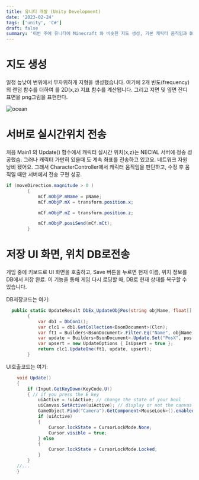 ```yaml
---
title: 유니티 개발 (Unity Development)
date: '2023-02-24'
tags: ['unity', 'C#']
draft: false
summary: '이번 주에 유니티에 Minecraft 와 비슷한 지도 생성, 기본 캐릭터 움직임과 DB 연결은 구현했습니다.'
---
```


# 지도 생성

일정 높낮이 번위에서 무자위하개 지형을 생성했습니다. 여기에 2개 빈도(frequency)의 랜덤 함수를 더하여 를 2D(x,z) 지표 함수를 계산됍니다. 그리고 지면 및 옆면 잔디 표면을 png그림을 표현한다.

![ocean](/static/images/HKIT/Unity-map230217-2.png)

# 서버로 실시간위치 전송

처음 Main1 의 Update() 함수에서 캐릭터 실시간 위치(x,z)는 NECIAL 서버에 정송 성공했슴. 그러나 캐릭터 가만히 있을때 도 계속 촤표를 전송하고 있고요. 네트워크 자원 낭비 됐어요. 그래서 CharacterController에서 캐릭터 움직임을 판단하고, 수정 후 움직일 때만 서버에서 전송 구현 성공.

```cs
if (moveDirection.magnitude > 0 )
        {
            mCf.mObjP.mName = pName;
            mCf.mObjP.mX = transform.position.x;

            mCf.mObjP.mZ = transform.position.z;

            mCf.mObjP.posiSend(mCf.mCt);
        }
```

# 저장 UI 화면, 위치 DB로전송

게임 중에 키보드로 UI 화면을 호출하고, Save 버튼을 누르면 현재 이름, 위치 정보를 DB에서 저장 완료. 이 기능을 통해 게임 다시 로딩할 때, DB로 현재 상태를 복구할 수 있습니다.

DB저장코드는 여기:
```cs
  public static UpdateResult DbEx_UpdateObjPos(string objName, float[] pos)
        {
            var db1 = DbCon1();
            var clc1 = db1.GetCollection<BsonDocument>(Clcn);
            var ft1 = Builders<BsonDocument>.Filter.Eq("Name", objName);
            var update = Builders<BsonDocument>.Update.Set("PosX", pos[0]).Set("PosZ", pos[1]);
            var upsert = new UpdateOptions { IsUpsert = true };
            return clc1.UpdateOne(ft1, update, upsert);
        }
```

UI호출코드는 여기:
```cs
    void Update()
    {
		if (Input.GetKeyDown(KeyCode.U))
		{ // if you press the E key
			uiActive = !uiActive; // change the state of your bool
			uiCanvas.SetActive(uiActive); // display or not the canvas (following the state of the bool)
			GameObject.Find("Camera").GetComponent<MouseLook>().enabled = !uiActive;
			if (uiActive)
			{
				Cursor.lockState = CursorLockMode.None;
				Cursor.visible = true;
			} else
            {
				Cursor.lockState = CursorLockMode.Locked;
			}
		}
    //...
    }
```